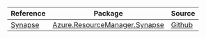 | Reference | Package | Source |
|---|---|---|
|[Synapse](resourcemanager.synapse-readme.md)|[Azure.ResourceManager.Synapse](https://www.nuget.org/packages/Azure.ResourceManager.Synapse)|[Github](https://github.com/Azure/azure-sdk-for-net/blob/main/sdk/synapse/Azure.ResourceManager.Synapse)|
